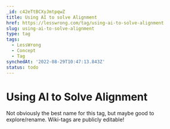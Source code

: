 ```yaml
---
_id: c42eTtBCXyJmtpqwZ
title: Using AI to solve Alignment
href: https://lesswrong.com/tag/using-ai-to-solve-alignment
slug: using-ai-to-solve-alignment
type: tag
tags:
  - LessWrong
  - Concept
  - Tag
synchedAt: '2022-08-29T10:47:13.843Z'
status: todo
---
```


# Using AI to Solve Alignment

Not obviously the best name for this tag, but maybe good to explore/rename. Wiki-tags are publicly editable!
